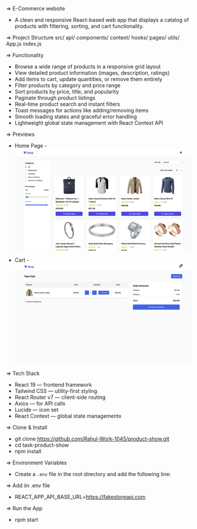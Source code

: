 => E-Commerce website
  - A clean and responsive React-based web app that displays a catalog of products with filtering, sorting, and cart functionality.

=> Project Structure
    src/
     api/
     components/
     context/
     hooks/
     pages/
     utils/
     App.js
     index.js

=> Functionality
  - Browse a wide range of products in a responsive grid layout
  - View detailed product information (images, description, ratings)
  - Add items to cart, update quantities, or remove them entirely
  - Filter products by category and price range
  - Sort products by price, title, and popularity
  - Paginate through product listings
  - Real-time product search and instant filters
  - Toast messages for actions like adding/removing items
  - Smooth loading states and graceful error handling
  - Lightweight global state management with React Context API

=> Previews
   - Home Page
    - ![Home Page](./src/assets/HomePage.png)

   - Cart
    - ![Cart](./src/assets/Cart.png)

=> Tech Stack
  - React 19 — frontend framework
  - Tailwind CSS — utility-first styling
  - React Router v7 — client-side routing
  - Axios — for API calls
  - Lucide — icon set
  - React Context — global state managementx

=> Clone & Install
  - git clone https://github.com/Rahul-Work-1045/product-show.git
  - cd task-product-show
  - npm install


=> Environment Variables
  - Create a `.env` file in the root directory and add the following line:

=> Add iin .env file
  - REACT_APP_API_BASE_URL=https://fakestoreapi.com

=> Run the App
  - npm start
